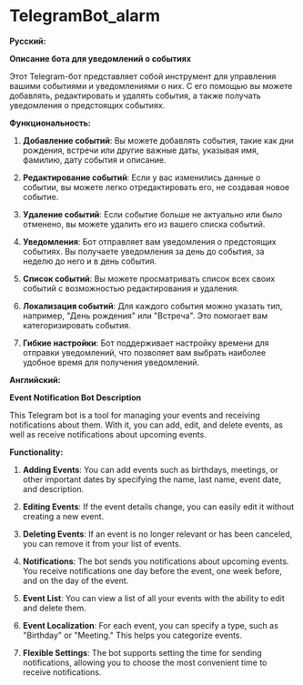 # TelegramBot_alarm

**Русский:**

**Описание бота для уведомлений о событиях**

Этот Telegram-бот представляет собой инструмент для управления вашими событиями и уведомлениями о них. С его помощью вы можете добавлять, редактировать и удалять события, а также получать уведомления о предстоящих событиях.

**Функциональность:**

1. **Добавление событий**: Вы можете добавлять события, такие как дни рождения, встречи или другие важные даты, указывая имя, фамилию, дату события и описание.

2. **Редактирование событий**: Если у вас изменились данные о событии, вы можете легко отредактировать его, не создавая новое событие.

3. **Удаление событий**: Если событие больше не актуально или было отменено, вы можете удалить его из вашего списка событий.

4. **Уведомления**: Бот отправляет вам уведомления о предстоящих событиях. Вы получаете уведомления за день до события, за неделю до него и в день события.

5. **Список событий**: Вы можете просматривать список всех своих событий с возможностью редактирования и удаления.

6. **Локализация событий**: Для каждого события можно указать тип, например, "День рождения" или "Встреча". Это помогает вам категоризировать события.

7. **Гибкие настройки**: Бот поддерживает настройку времени для отправки уведомлений, что позволяет вам выбрать наиболее удобное время для получения уведомлений.

**Английский:**

**Event Notification Bot Description**

This Telegram bot is a tool for managing your events and receiving notifications about them. With it, you can add, edit, and delete events, as well as receive notifications about upcoming events.

**Functionality:**

1. **Adding Events**: You can add events such as birthdays, meetings, or other important dates by specifying the name, last name, event date, and description.

2. **Editing Events**: If the event details change, you can easily edit it without creating a new event.

3. **Deleting Events**: If an event is no longer relevant or has been canceled, you can remove it from your list of events.

4. **Notifications**: The bot sends you notifications about upcoming events. You receive notifications one day before the event, one week before, and on the day of the event.

5. **Event List**: You can view a list of all your events with the ability to edit and delete them.

6. **Event Localization**: For each event, you can specify a type, such as "Birthday" or "Meeting." This helps you categorize events.

7. **Flexible Settings**: The bot supports setting the time for sending notifications, allowing you to choose the most convenient time to receive notifications.